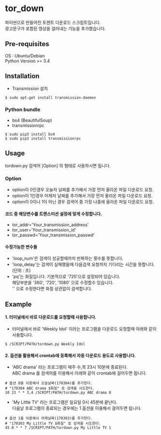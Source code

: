 # tor_down

파이썬으로 만들어진 토렌트 다운로드 스크립트입니다. <br/>
광고문구가 포함된 영상을 걸러내는 기능을 추가했습니다.

## Pre-requisites

OS : Ubuntu/Debian <br/>
Python Version >= 3.4

## Installation

* Transmission 설치

```
$ sudo apt-get install transmission-daemon
```

### Python bundle

* bs4 (BeautifulSoup)
* transmissionrpc

```
$ sudo pip3 install bs4
$ sudo pip3 install transmissionrpc
```

## Usage

tordown.py 검색어 [Option] 의 형태로 사용하시면 됩니다.

### Option
* option이 0인경우 오늘자 날짜를 추가해서 가장 먼저 올라온 파일 다운로드 요청.
* option이 1인경우 어제자 날짜를 추가해서 가장 먼저 올라온 파일 다운로드 요청.
* option이 0이나 1이 아닌 경우 검색어 중 가장 나중에 올라온 파일 다운로드 요청.

#### 코드 중 해당변수를 트랜스미션 설정에 맞게 수정합니다.
* tor_addr='Your_transmission_address'
* tor_user='Your_transmission_id'
* tor_passwd='Your_transmission_passwd'

#### 수정가능한 변수들
* 'loop_num'은 검색이 성공할때까지 반복하는 횟수를 뜻합니다.
* 'loop_delay'는 검색이 실패했을때 다음검색 요청까지 기다리는 시간을 뜻합니다. (단위 : 초)
* 'pq'는 화질입니다. 기본적으로 '720'으로 설정되어 있습니다. </br>
  해당부분을 '360', '720', '1080' 으로 수정할수 있습니다. </br>
  '' 으로 수정한다면 화질 상관없이 검색합니다.

## Example
#### 1. 터미널에서 바로 다운로드를 요청할때 사용합니다.
* 터미널에서 바로 'Weekly Idol' 이라는 프로그램을 다운로드 요청할때 아래와 같이 사용합니다.
```
$ /SCRIPT/PATH/tordown.py Weekly Idol
```

#### 2. 옵션을 활용해서 crontab에 등록해서 자동 다운로드 용도로 사용합니다.
* 'ABC drama' 라는 프로그램이 매주 수,목 23시 10분에 종료된다. </br>
   ABC drama 를 검색어를 이용해서 아래와 같이 crontab에 걸어두면 됩니다.
```
# 옵션 0을 이용해서 오늘날짜(170304)를 추가한다.
# "170304 ABC drama $화질" 로 검색을 시도한다.
10 23 * * 3,4 /SCRIPT/PATH/tordown.py ABC drama 0
```

* 'My Little TV' 라는 프로그램은 일요일 0시 45분에 끝난다. </br>
   다음날 프로그램이 종료되는 경우에는 1 옵션을 이용해서 걸어두면 됩니다.
```
# 옵션 1을 이용해서 어제날짜(170303)를 추가한다.
# "170303 My Little TV $화질" 로 검색을 시도한다.
45 0 * * 7 /SCRIPT/PATH/tordown.py My Little TV 1
```
